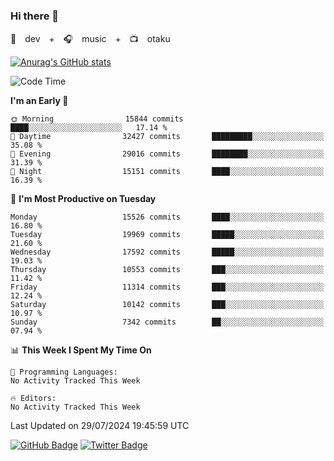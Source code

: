 ### Hi there 👋

🚀　dev　+　🎧　music　+　📺　otaku


[![Anurag's GitHub stats](https://github-readme-stats.vercel.app/api?username=koheitasaka&count_private=true&show_icons=true&theme=monokai)](https://github.com/koheitasaka/github-readme-stats)

<!--START_SECTION:waka-->
![Code Time](http://img.shields.io/badge/Code%20Time-1%2C161%20hrs%2023%20mins-blue)

**I'm an Early 🐤** 

```text
🌞 Morning                15844 commits       ████░░░░░░░░░░░░░░░░░░░░░   17.14 % 
🌆 Daytime                32427 commits       █████████░░░░░░░░░░░░░░░░   35.08 % 
🌃 Evening                29016 commits       ████████░░░░░░░░░░░░░░░░░   31.39 % 
🌙 Night                  15151 commits       ████░░░░░░░░░░░░░░░░░░░░░   16.39 % 
```
📅 **I'm Most Productive on Tuesday** 

```text
Monday                   15526 commits       ████░░░░░░░░░░░░░░░░░░░░░   16.80 % 
Tuesday                  19969 commits       █████░░░░░░░░░░░░░░░░░░░░   21.60 % 
Wednesday                17592 commits       █████░░░░░░░░░░░░░░░░░░░░   19.03 % 
Thursday                 10553 commits       ███░░░░░░░░░░░░░░░░░░░░░░   11.42 % 
Friday                   11314 commits       ███░░░░░░░░░░░░░░░░░░░░░░   12.24 % 
Saturday                 10142 commits       ███░░░░░░░░░░░░░░░░░░░░░░   10.97 % 
Sunday                   7342 commits        ██░░░░░░░░░░░░░░░░░░░░░░░   07.94 % 
```


📊 **This Week I Spent My Time On** 

```text
💬 Programming Languages: 
No Activity Tracked This Week

🔥 Editors: 
No Activity Tracked This Week
```


 Last Updated on 29/07/2024 19:45:59 UTC
<!--END_SECTION:waka-->

[![GitHub Badge](https://img.shields.io/badge/GitHub-100000?style=for-the-badge&logo=github&logoColor=white)](https://github.com/koheitasaka)
[![Twitter Badge](https://img.shields.io/badge/Twitter-1DA1F2?style=for-the-badge&logo=twitter&logoColor=white)](https://twitter.com/sleep_asleep_)
